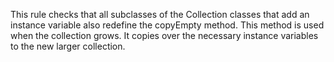 This rule checks that all subclasses of the Collection classes that add an instance variable also redefine the copyEmpty method. This method is used when the collection grows. It copies over the necessary instance variables to the new larger collection.